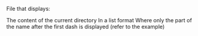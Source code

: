 File that displays:

The content of the current directory
In a list format
Where only the part of the name after the first dash is displayed (refer to the example)
